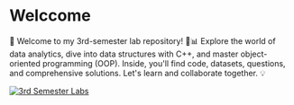 
# Welccome
📘 Welcome to my 3rd-semester lab repository! 🧪📊 Explore the world of data analytics, dive into data structures with C++, and master object-oriented programming (OOP). Inside, you'll find code, datasets, questions, and comprehensive solutions. Let's learn and collaborate together. 💡

[![3rd Semester Labs](https://github-readme-stats.vercel.app/api/pin/?username=Keerthan04&repo=MIT-DSE-Keerthan&bg_color=%23f0f0f0&title_color=%23f0f0f0&text_color=%23f0f0f0)](https://github.com/Keerthan04/MIT-DSE-Keerthan)
